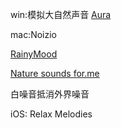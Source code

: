 
win:模拟大自然声音 [Aura](http://www.appinn.com/aura/)

mac:Noizio

[RainyMood](http://rainymood.com/)

[Nature sounds for.me](http://woxko.pixnet.net/blog/post/32167481-[好站推薦．音樂]-來自大自然的白噪音網站，)

白噪音抵消外界噪音

iOS: Relax Melodies

